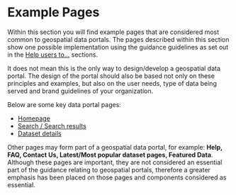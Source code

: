 # Example Pages

Within this section you will find example pages that are considered most common to geospatial data portals. The pages described within this section show one possible implementation using the guidance guidelines as set out in the [Help users to...](/main-content/steps/help-users-intro) sections. 

It does not mean this is the only way to design/develop a geospatial data portal. The design of the portal should also be based not only on these principles and examples, but also on the user needs, type of data being served and brand guidelines of your organization.

Below are some key data portal pages:

* [Homepage](/main-content/pages/homepage)
* [Search / Search results](main-content/pages/search-and-results)
* [Dataset details](/main-content/pages/dataset-details)

Other pages may form part of a geospatial data portal, for example: **Help, FAQ, Contact Us, Latest/Most popular dataset pages, Featured Data**. Although these pages are important, they are not considered an essential part of the guidance relating to geospatial portals, therefore a greater emphasis has been placed on those pages and components considered as essential.
